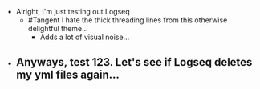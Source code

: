 - Alright, I'm just testing out Logseq
	- #Tangent I hate the thick threading lines from this otherwise delightful theme...
		- Adds a lot of visual noise...
- Anyways, test 123. Let's see if Logseq deletes my yml files again...
	-